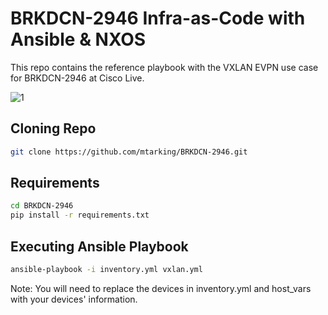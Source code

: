 # BRKDCN-2946 Infra-as-Code with Ansible & NXOS

This repo contains the reference playbook with the VXLAN EVPN use case for BRKDCN-2946 at Cisco Live.

![1](../assets/brkdcn-2946-vxlan-evpn-topology.png)

## Cloning Repo

```bash
git clone https://github.com/mtarking/BRKDCN-2946.git
```

## Requirements
```bash
cd BRKDCN-2946
pip install -r requirements.txt
```

## Executing Ansible Playbook

```bash
ansible-playbook -i inventory.yml vxlan.yml
```

Note: You will need to replace the devices in inventory.yml and host_vars with your devices' information.
